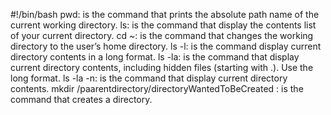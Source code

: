 #!/bin/bash
pwd: is the command that prints the absolute path name of the current working directory.
ls: is the command that display the contents list of your current directory.
cd ~: is the command that changes the working directory to the user’s home directory.
ls -l: is the command display current directory contents in a long format.
ls -la: is the command that display current directory contents, including hidden files (starting with .). Use the long format.
ls -la -n: is the command that display current directory contents.
mkdir /paarentdirectory/directoryWantedToBeCreated : is the command that creates a directory.
